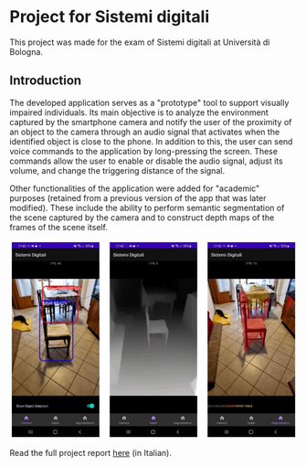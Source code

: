 # Project for Sistemi digitali
This project was made for the exam of Sistemi digitali at Università di Bologna.

## Introduction

The developed application serves as a "prototype" tool to support visually impaired individuals. Its main objective is to analyze the environment captured by the smartphone camera and notify the user of the proximity of an object to the camera through an audio signal that activates when the identified object is close to the phone. In addition to this, the user can send voice commands to the application by long-pressing the screen. These commands allow the user to enable or disable the audio signal, adjust its volume, and change the triggering distance of the signal.

Other functionalities of the application were added for "academic" purposes (retained from a previous version of the app that was later modified). These include the ability to perform semantic segmentation of the scene captured by the camera and to construct depth maps of the frames of the scene itself.

![example](example.JPG)

Read the full project report [here](<Report Progetto Matteo Giri.pdf>) (in Italian).
